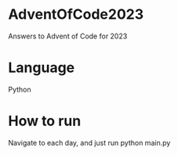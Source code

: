 # AdventOfCode2023
Answers to Advent of Code for 2023

# Language
Python

# How to run
Navigate to each day, and just run python main.py
